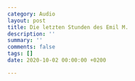 ```yaml
---
category: Audio
layout: post
title: Die letzten Stunden des Emil M.
description: ''
summary: ''
comments: false
tags: []
date: 2020-10-02 00:00:00 +0200

---
```

